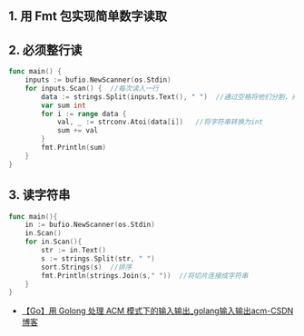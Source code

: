 ## 1. 用 Fmt 包实现简单数字读取

## 2. 必须整行读

```go
func main() {
    inputs := bufio.NewScanner(os.Stdin)
    for inputs.Scan() {  //每次读入一行
        data := strings.Split(inputs.Text(), " ")  //通过空格将他们分割，并存入一个字符串切片
        var sum int
        for i := range data {
            val, _ := strconv.Atoi(data[i])   //将字符串转换为int
            sum += val
        }
        fmt.Println(sum)
    }
}
```

## 3. 读字符串

```go
func main(){
    in := bufio.NewScanner(os.Stdin)
    in.Scan()
    for in.Scan(){
        str := in.Text()
        s := strings.Split(str, " ")
        sort.Strings(s)  //排序
        fmt.Println(strings.Join(s," "))  //将切片连接成字符串
    }
}
```

- [【Go】用 Golong 处理 ACM 模式下的输入输出_golang输入输出acm-CSDN博客](https://blog.csdn.net/weixin_44211968/article/details/124632136)
